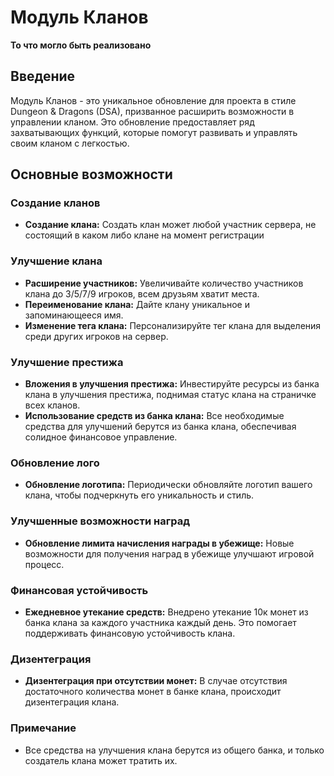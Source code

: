 # Модуль Кланов

**То что могло быть реализовано**

## Введение

Модуль Кланов - это уникальное обновление для проекта в стиле Dungeon & Dragons (DSA),
призванное расширить возможности в управлении кланом. 
Это обновление предоставляет ряд захватывающих функций, 
которые помогут развивать и управлять своим кланом с легкостью.

## Основные возможности

### Создание кланов

- **Создание клана:** Создать клан может любой участник сервера, не состоящий в каком либо клане на момент регистрации


### Улучшение клана

- **Расширение участников:** Увеличивайте количество участников клана до 3/5/7/9 игроков, всем друзьям хватит места.
- **Переименование клана:** Дайте клану уникальное и запоминающееся имя.
- **Изменение тега клана:** Персонализируйте тег клана для выделения среди других игроков на сервер.

### Улучшение престижа

- **Вложения в улучшения престижа:** Инвестируйте ресурсы из банка клана в улучшения престижа, поднимая статус клана на страничке всех кланов.
- **Использование средств из банка клана:** Все необходимые средства для улучшений берутся из банка клана, обеспечивая солидное финансовое управление.

### Обновление лого

- **Обновление логотипа:** Периодически обновляйте логотип вашего клана, чтобы подчеркнуть его уникальность и стиль.

### Улучшенные возможности наград

- **Обновление лимита начисления награды в убежище:** Новые возможности для получения наград в убежище улучшают игровой процесс.

### Финансовая устойчивость

- **Ежедневное утекание средств:** Внедрено утекание 10к монет из банка клана за каждого участника каждый день. Это помогает поддерживать финансовую устойчивость клана.

### Дизентеграция

- **Дизентеграция при отсутствии монет:** В случае отсутствия достаточного количества монет в банке клана, происходит дизентеграция клана.

### Примечание 

- Все средства на улучшения клана берутся из общего банка, и только создатель клана может тратить их.